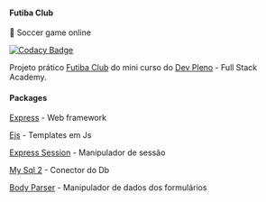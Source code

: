 
#### Futiba Club

:ice_cream: Soccer game online

[![Codacy Badge](https://api.codacy.com/project/badge/Grade/a39b736b794d41ffb7b586c059db013d)](https://www.codacy.com/app/Sphinxs/Futiba?utm_source=github.com&amp;utm_medium=referral&amp;utm_content=Sphinxs/Futiba&amp;utm_campaign=Badge_Grade)

Projeto prático [Futiba Club](https://i.imgur.com/z8L6Vxw.png) do mini curso do [Dev Pleno](https://www.devpleno.com/fullstackacademy/) - Full Stack Academy.

#### Packages

[Express](https://www.npmjs.com/package/express) - Web framework

[Ejs](https://www.npmjs.com/package/ejs) - Templates em Js

[Express Session](https://www.npmjs.com/package/express-session) - Manipulador de sessão

[My Sql 2](https://www.npmjs.com/package/mysql2) - Conector do Db

[Body Parser](https://www.npmjs.com/package/body-parser) - Manipulador de dados dos formulários
